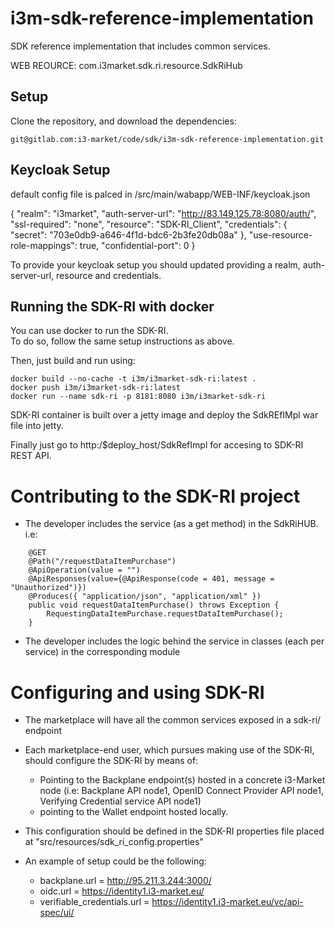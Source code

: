 # i3m-sdk-reference-implementation

SDK reference implementation that includes common services.

WEB REOURCE: com.i3market.sdk.ri.resource.SdkRiHub

## Setup

Clone the repository, and download the dependencies:

```shell script
git@gitlab.com:i3-market/code/sdk/i3m-sdk-reference-implementation.git
```

## Keycloak Setup
default config file is palced in /src/main/wabapp/WEB-INF/keycloak.json

{
  "realm": "i3market",
  "auth-server-url": "http://83.149.125.78:8080/auth/",
  "ssl-required": "none",
  "resource": "SDK-RI_Client",
  "credentials": {
    "secret": "703e0db9-a646-4f1d-bdc6-2b3fe20db08a"
  },
  "use-resource-role-mappings": true,
  "confidential-port": 0
} 

To provide your keycloak setup you should updated providing a realm, auth-server-url, resource and credentials.

## Running the SDK-RI with docker

You can use docker to run the SDK-RI.  
To do so, follow the same setup instructions as above.

Then, just build and run using:

```shell
docker build --no-cache -t i3m/i3market-sdk-ri:latest .
docker push i3m/i3market-sdk-ri:latest
docker run --name sdk-ri -p 8181:8080 i3m/i3market-sdk-ri
```

SDK-RI container is built over a jetty image and deploy the SdkREfIMpl war file into jetty. 

Finally just go to http:/$deploy_host/SdkRefImpl for accesing to SDK-RI REST API.


# Contributing to the SDK-RI project

- The developer includes the service (as a get method) in the SdkRiHUB. i.e:

```	
	@GET
	@Path("/requestDataItemPurchase")
	@ApiOperation(value = "")
    @ApiResponses(value={@ApiResponse(code = 401, message = "Unauthorized")}) 
	@Produces({ "application/json", "application/xml" })
	public void requestDataItemPurchase() throws Exception {
		RequestingDataItemPurchase.requestDataItemPurchase();
	}
```
	
- The developer includes the logic behind the service in classes (each per service) in the corresponding module


# Configuring and using SDK-RI

- The marketplace will have all the common services exposed in a sdk-ri/ endpoint
- Each marketplace-end user, which pursues making use of the SDK-RI, should configure the SDK-RI by means of:
   - Pointing to the Backplane endpoint(s) hosted in a concrete i3-Market node (i.e: Backplane API node1, OpenID Connect Provider API node1, Verifying Credential service API node1)
   - pointing to the Wallet endpoint hosted locally.
- This configuration should be defined in the SDK-RI properties file placed at "src/resources/sdk_ri_config.properties"
	
- An example of setup could be the following:
	
	- backplane.url =  http://95.211.3.244:3000/
	- oidc.url =  https://identity1.i3-market.eu/
	- verifiable_credentials.url = https://identity1.i3-market.eu/vc/api-spec/ui/


